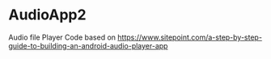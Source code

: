 # AudioApp2
Audio file Player
Code based on https://www.sitepoint.com/a-step-by-step-guide-to-building-an-android-audio-player-app
